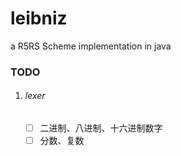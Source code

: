 # leibniz
 a R5RS Scheme implementation in java

### TODO

1. ###### lexer

   - [ ] 二进制、八进制、十六进制数字
   - [ ] 分数、复数